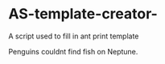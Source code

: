 # AS-template-creator-
A script used to fill in ant print template

Penguins couldnt find fish on Neptune.

